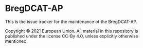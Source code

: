 # BregDCAT-AP

This is the issue tracker for the maintenance of the BregDCAT-AP.

Copyright © 2021 European Union. All material in this repository is published under the license CC-By 4.0, unless explicitly otherwise mentioned.